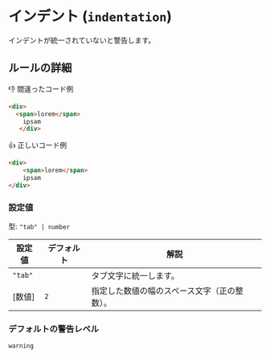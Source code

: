 # インデント (`indentation`)

インデントが統一されていないと警告します。

## ルールの詳細

👎 間違ったコード例

<!-- prettier-ignore-start -->
```html
<div>
  <span>lorem</span>
	ipsam
   </div>
```
<!-- prettier-ignore-end -->

<!-- prettier-ignore-start -->
👍 正しいコード例

<!-- prettier-ignore-start -->
```html
<div>
	<span>lorem</span>
	ipsam
</div>
```
<!-- prettier-ignore-end -->

### 設定値

型: `"tab" | number`

| 設定値  | デフォルト | 解説                                         |
| ------- | ---------- | -------------------------------------------- |
| `"tab"` |            | タブ文字に統一します。                       |
| [数値]  | `2`        | 指定した数値の幅のスペース文字（正の整数）。 |

### デフォルトの警告レベル

`warning`
